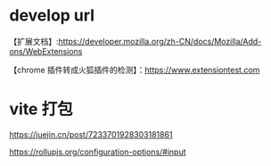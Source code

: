 # develop url
【扩展文档】:https://developer.mozilla.org/zh-CN/docs/Mozilla/Add-ons/WebExtensions 

【chrome 插件转成火狐插件的检测】：https://www.extensiontest.com

# vite 打包

https://juejin.cn/post/7233701928303181861

https://rollupjs.org/configuration-options/#input